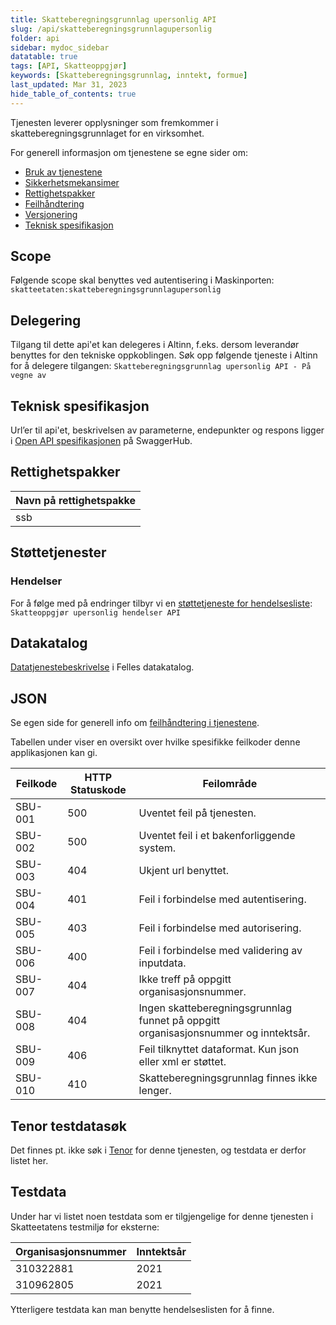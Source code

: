 ```yaml
---
title: Skatteberegningsgrunnlag upersonlig API
slug: /api/skatteberegningsgrunnlagupersonlig
folder: api
sidebar: mydoc_sidebar
datatable: true
tags: [API, Skatteoppgjør]
keywords: [Skatteberegningsgrunnlag, inntekt, formue]
last_updated: Mar 31, 2023
hide_table_of_contents: true
---
```

<summary>Tjenesten leverer opplysninger som fremkommer i skatteberegningsgrunnlaget for en virksomhet.</summary>

<Tabs underline={true}>
<TabItem headerText="Om tjenesten" itemKey="itemKey-1" default>

For generell informasjon om tjenestene se egne sider om:

* [Bruk av tjenestene](../om/bruk.md)
* [Sikkerhetsmekansimer](../om/sikkerhet.md)
* [Rettighetspakker](../om/rettighetspakker.md)
* [Feilhåndtering](../om/feil.md)
* [Versjonering](../om/versjoner.md)
* [Teknisk spesifikasjon](../om/tekniskspesifikasjon.md)

## Scope

Følgende scope skal benyttes ved autentisering i Maskinporten: `skatteetaten:skatteberegningsgrunnlagupersonlig`

## Delegering

Tilgang til dette api'et kan delegeres i Altinn, f.eks. dersom leverandør benyttes for den tekniske oppkoblingen. Søk opp følgende tjeneste i Altinn for å delegere tilgangen: `Skatteberegningsgrunnlag upersonlig API - På vegne av`

## Teknisk spesifikasjon

Url’er til api'et, beskrivelsen av parameterne, endepunkter og respons ligger i [Open API spesifikasjonen](https://app.swaggerhub.com/apis/skatteetaten/skatteberegningsgrunnlag-upersonlig-api/)
på SwaggerHub.

## Rettighetspakker

| Navn på rettighetspakke |	
|-------------------------|
| ssb                     |

## Støttetjenester

### Hendelser
For å følge med på endringer tilbyr vi
en [støttetjeneste for hendelsesliste](./hendelser.md): `Skatteoppgjør upersonlig hendelser API`

## Datakatalog
[Datatjenestebeskrivelse](https://data.norge.no/dataservices/5637f1d4-1d2d-349c-8138-a15ead315a97) i Felles datakatalog.

</TabItem>
<TabItem headerText="Eksempler" itemKey="itemKey-2"> 

## JSON

</TabItem>
<TabItem headerText="Feilkoder" itemKey="itemKey-3">

Se egen side for generell info om [feilhåndtering i tjenestene](../om/feil.md).

Tabellen under viser en oversikt over hvilke spesifikke feilkoder denne applikasjonen kan gi.

| Feilkode | HTTP Statuskode | Feilområde                                                                        |
|----------|-----------------|-----------------------------------------------------------------------------------|
| SBU-001  | 500             | Uventet feil på tjenesten.                                                        |
| SBU-002  | 500             | Uventet feil i et bakenforliggende system.                                        |
| SBU-003  | 404             | Ukjent url benyttet.                                                              |
| SBU-004  | 401             | Feil i forbindelse med autentisering.                                             |
| SBU-005  | 403             | Feil i forbindelse med autorisering.                                              |
| SBU-006  | 400             | Feil i forbindelse med validering av inputdata.                                   |
| SBU-007  | 404             | Ikke treff på oppgitt organisasjonsnummer.                                        |
| SBU-008  | 404             | Ingen skatteberegningsgrunnlag funnet på oppgitt organisasjonsnummer og inntektsår. |
| SBU-009  | 406             | Feil tilknyttet dataformat. Kun json eller xml er støttet.                        |
| SBU-010  | 410             | Skatteberegningsgrunnlag finnes ikke lenger.                                                |

</TabItem>
<TabItem headerText="Informasjonsmodell" itemKey="itemKey-4">

</TabItem>
<TabItem headerText="Test" itemKey="itemKey-5">

## Tenor testdatasøk
Det finnes pt. ikke søk i [Tenor](../test/tenor.md) for denne tjenesten, og testdata er derfor listet her.

## Testdata

Under har vi listet noen testdata som er tilgjengelige for denne tjenesten i Skatteetatens testmiljø for eksterne: 

| Organisasjonsnummer | Inntektsår |
|---|---|
| 310322881  | 2021 |
| 310962805  | 2021 |
  
Ytterligere testdata kan man benytte hendelseslisten for å finne.

</TabItem>
</Tabs>

